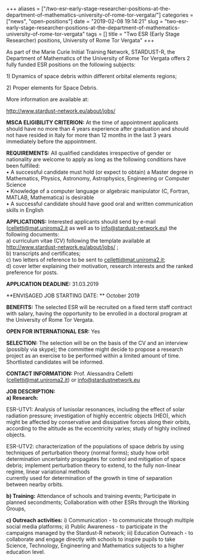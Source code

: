 +++
aliases = ["/two-esr-early-stage-researcher-positions-at-the-department-of-mathematics-university-of-rome-tor-vergata/"]
categories = ["news", "open-positions"]
date = "2019-02-08 19:14:21"
slug = "two-esr-early-stage-researcher-positions-at-the-department-of-mathematics-university-of-rome-tor-vergata"
tags = []
title = "Two ESR (Early Stage Researcher) positions, University of Rome Tor Vergata"
+++

As part of the Marie Curie Initial Training Network, STARDUST-R, the
Department of Mathematics of the University of Rome Tor Vergata offers 2
fully funded ESR positions on the following subjects:  

1\) Dynamics of space debris within different orbital elements
regions;  

2\) Proper elements for Space Debris.  

More information are available at:

http://www.stardust-network.eu/about/jobs/  

**MSCA ELIGIBILITY CRITERION:** At the time of appointment applicants
should have no more than 4 years experience after graduation and should
not have resided in Italy for more than 12 months in the last 3 years
immediately before the appointment.

  
**REQUIREMENTS:** All qualified candidates irrespective of gender or
nationality are welcome to apply as long as the following conditions
have been fulfilled:  
• A successful candidate must hold (or expect to obtain) a Master degree
in Mathematics, Physics, Astronomy, Astrophysics, Engineering or
Computer Science  
• Knowledge of a computer language or algebraic manipulator (C, Fortran,
MATLAB, Mathematica) is desirable  
• A successful candidate should have good oral and written communication
skills in English  
  
**APPLICATIONS:** Interested applicants should send by e-mail
(celletti@mat.uniroma2.it as well as to info@stardust-network.eu) the
following documents:  
a) curriculum vitae (CV) following the template available at
http://www.stardust-network.eu/about/jobs/ ;  
b) transcripts and certificates;  
c) two letters of reference to be sent to celletti@mat.uniroma2.it;  
d) cover letter explaining their motivation, research interests and the
ranked preference for posts.  
  
**APPLICATION DEADLINE:** 31.03.2019  
  
**ENVISAGED JOB STARTING DATE: ** October 2019

  
**BENEFITS:** The selected ESR will be recruited on a fixed term staff
contract with salary, having the opportunity to be enrolled in a
doctoral program at the University of Rome Tor Vergata.  

**OPEN FOR INTERNATIONAL ESR:** Yes  

**SELECTION:** The selection will be on the basis of the CV and an
interview (possibly via skype); the committee might decide to propose a
research project as an exercise to be performed within a limited amount
of time. Shortlisted candidates will be informed.  

**CONTACT INFORMATION:** Prof. Alessandra Celletti
(celletti@mat.uniroma2.it) or info@stardustnetwork.eu  

**JOB DESCRIPTION:**  
**a) Research:**  

ESR-UTV1: Analysis of lunisolar resonances, including the effect of
solar radiation pressure; investigation of highly eccentric objects
(HEO), which might be affected by conservative and dissipative forces
along their orbits, according to the altitude as the eccentricity
varies; study of highly inclined objects.  

ESR-UTV2: characterization of the populations of space debris by using
techniques of perturbation theory (normal forms); study how orbit
determination uncertainty propagates for control and mitigation of space
debris; implement perturbation theory to extend, to the fully non-linear
regime, linear variational methods  
currently used for determination of the growth in time of separation
between nearby orbits.  

**b) Training:** Attendance of schools and training events; Participate
in planned secondments; Collaboration with other ESRs through the
Working Groups,  

**c) Outreach activities:** i) Communication - to communicate through
multiple social media platforms; ii) Public Awareness - to participate
in the campaigns managed by the Stardust-R network; iii) Education
Outreach - to collaborate and engage directly with schools to inspire
pupils to take Science, Technology, Engineering and Mathematics subjects
to a higher education level.
